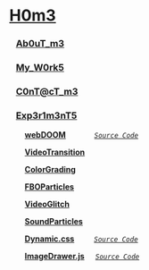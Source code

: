 # [H0m3](http://54.93.165.244/) #

### &nbsp;&nbsp; [Ab0uT_m3](http://54.93.165.244/about/) ###

### &nbsp;&nbsp; [My_W0rk5](http://54.93.165.244/works/) ###

### &nbsp;&nbsp; [C0nT@cT_m3](http://54.93.165.244/contacts/) ###

### &nbsp;&nbsp; [Exp3r1m3nT5](http://54.93.165.244/experiments/) ###

&nbsp;&nbsp;&nbsp;&nbsp;&nbsp;&nbsp; **[webDOOM](http://54.93.165.244/experiments/webDOOM/)** &nbsp;&nbsp;&nbsp;&nbsp;&nbsp;&nbsp;&nbsp;&nbsp;&nbsp;&nbsp;&nbsp; [_`Source Code`_](https://github.com/UstymUkhman/webDOOM)

&nbsp;&nbsp;&nbsp;&nbsp;&nbsp;&nbsp; **[VideoTransition](http://54.93.165.244/experiments/VideoTransition/)**

&nbsp;&nbsp;&nbsp;&nbsp;&nbsp;&nbsp; **[ColorGrading](http://54.93.165.244/experiments/ColorGrading/)**

&nbsp;&nbsp;&nbsp;&nbsp;&nbsp;&nbsp; **[FBOParticles](http://54.93.165.244/experiments/FBOParticles/)**

&nbsp;&nbsp;&nbsp;&nbsp;&nbsp;&nbsp; **[VideoGlitch](http://54.93.165.244/experiments/VideoGlitch/)**

&nbsp;&nbsp;&nbsp;&nbsp;&nbsp;&nbsp; **[SoundParticles](http://54.93.165.244/experiments/SoundParticles/)**

&nbsp;&nbsp;&nbsp;&nbsp;&nbsp;&nbsp; **[Dynamic.css](http://54.93.165.244/experiments/DynamicCss/)** &nbsp;&nbsp;&nbsp;&nbsp;&nbsp;&nbsp;&nbsp; [_`Source Code`_](https://github.com/UstymUkhman/Dynamic.css)

&nbsp;&nbsp;&nbsp;&nbsp;&nbsp;&nbsp; **[ImageDrawer.js](http://54.93.165.244/experiments/ImageDrawerJs/)** &nbsp;&nbsp;&nbsp; [_`Source Code`_](https://github.com/UstymUkhman/ImageDrawer.js)
